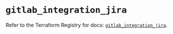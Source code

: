 # `gitlab_integration_jira`

Refer to the Terraform Registry for docs: [`gitlab_integration_jira`](https://registry.terraform.io/providers/gitlabhq/gitlab/17.4.0/docs/resources/integration_jira).
